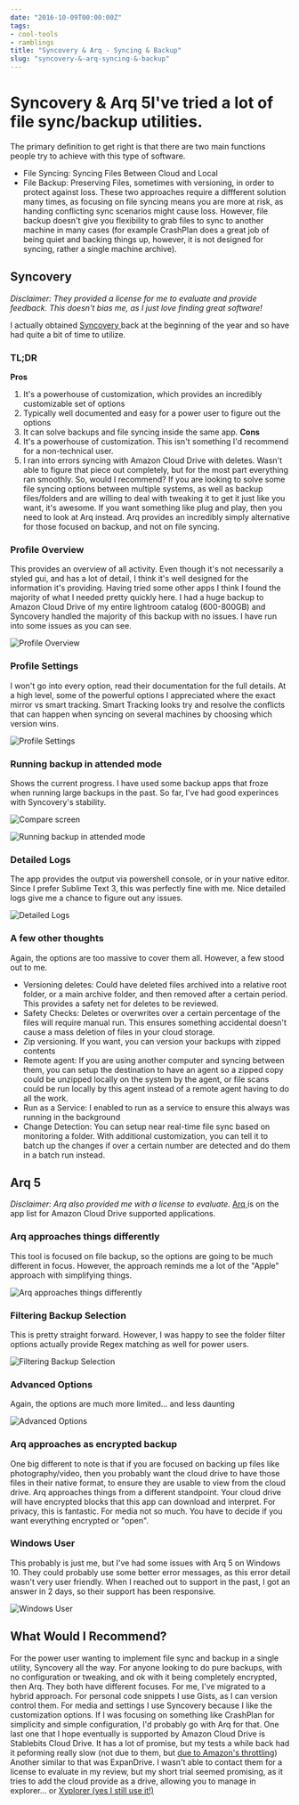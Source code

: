 ```yaml
---
date: "2016-10-09T00:00:00Z"
tags:
- cool-tools
- ramblings
title: "Syncovery & Arq - Syncing & Backup"
slug: "syncovery-&-arq-syncing-&-backup"
---
```


# Syncovery & Arq 5I've tried a lot of file sync/backup utilities.

The primary definition to get right is that there are two main functions people try to achieve with this type of software.

*   File Syncing: Syncing Files Between Cloud and Local
*   File Backup: Preserving Files, sometimes with versioning, in order to protect against loss.
These two approaches require a diffferent solution many times, as focusing on file syncing means you are more at risk, as handing conflicting sync scenarios might cause loss. However, file backup doesn't give you flexibility to grab files to sync to another machine in many cases (for example CrashPlan does a great job of being quiet and backing things up, however, it is not designed for syncing, rather a single machine archive).

## Syncovery

_Disclaimer: They provided a license for me to evaluate and provide feedback. This doesn't bias me, as I just love finding great software!_

I actually obtained [Syncovery ](http://bit.ly/2decyo1) back at the beginning of the year and so have had quite a bit of time to utilize.

### TL;DR

**Pros**

1.  It's a powerhouse of customization, which provides an incredibly customizable set of options
2.  Typically well documented and easy for a power user to figure out the options
3.  It can solve backups and file syncing inside the same app.
**Cons**
4.  It's a powerhouse of customization. This isn't something I'd recommend for a non-technical user.
5.  I ran into errors syncing with Amazon Cloud Drive with deletes. Wasn't able to figure that piece out completely, but for the most part everything ran smoothly.
So, would I recommend? If you are looking to solve some file syncing options between multiple systems, as well as backup files/folders and are willing to deal with tweaking it to get it just like you want, it's awesome. If you want something like plug and play, then you need to look at Arq instead. Arq provides an incredibly simply alternative for those focused on backup, and not on file syncing.

### Profile Overview

This provides an overview of all activity. Even though it's not necessarily a styled gui, and has a lot of detail, I think it's well designed for the information it's providing. Having tried some other apps I think I found the majority of what I needed pretty quickly here.
I had a huge backup to Amazon Cloud Drive of my entire lightroom catalog (600-800GB) and Syncovery handled the majority of this backup with no issues. I have run into some issues as you can see.

![Profile Overview](/images/profile-overview.png)

### Profile Settings

I won't go into every option, read their documentation for the full details.
At a high level, some of the powerful options I appreciated where the exact mirror vs smart tracking. Smart Tracking looks try and resolve the conflicts that can happen when syncing on several machines by choosing which version wins.

![Profile Settings](/images/profile-settings.png)

### Running backup in attended mode

Shows the current progress. I have used some backup apps that froze when running large backups in the past. So far, I've had good experinces with Syncovery's stability.

![Compare screen](/images/2016-09-30_21-34-32_syncovery_compare_screen)

![Running backup in attended mode](/images/running-backup-in-attended-mode.png)

### Detailed Logs

The app provides the output via powershell console, or in your native editor. Since I prefer Sublime Text 3, this was perfectly fine with me. Nice detailed logs give me a chance to figure out any issues.

![Detailed Logs](/images/detailed-logs.png)

### A few other thoughts

Again, the options are too massive to cover them all. However, a few stood out to me.

*   Versioning deletes: Could have deleted files archived into a relative root folder, or a main archive folder, and then removed after a certain period. This provides a safety net for deletes to be reviewed.
*   Safety Checks: Deletes or overwrites over a certain percentage of the files will require manual run. This ensures something accidental doesn't cause a mass deletion of files in your cloud storage.
*   Zip versioning. If you want, you can version your backups with zipped contents
*   Remote agent: If you are using another computer and syncing between them, you can setup the destination to have an agent so a zipped copy could be unzipped locally on the system by the agent, or file scans could be run locally by this agent instead of a remote agent having to do all the work.
*   Run as a Service: I enabled to run as a service to ensure this always was running in the background
*   Change Detection: You can setup near real-time file sync based on monitoring a folder. With additional customization, you can tell it to batch up the changes if over a certain number are detected and do them in a batch run instead.

## Arq 5

_Disclaimer: Arq also provided me with a license to evaluate._
[Arq ](http://bit.ly/2debEIl)is on the app list for Amazon Cloud Drive supported applications.

### Arq approaches things differently

This tool is focused on file backup, so the options are going to be much different in focus. However, the approach reminds me a lot of the "Apple" approach with simplifying things.

![Arq approaches things differently](/images/arq-approaches-things-differently.png)

### Filtering Backup Selection

This is pretty straight forward. However, I was happy to see the folder filter options actually provide Regex matching as well for power users.

![Filtering Backup Selection](/images/filtering-backup-selection.png)

### Advanced Options

Again, the options are much more limited... and less daunting

![Advanced Options](/images/advanced-options.png)

### Arq approaches as encrypted backup

One big different to note is that if you are focused on backing up files like photography/video, then you probably want the cloud drive to have those files in their native format, to ensure they are usable to view from the cloud drive. Arq approaches things from a different standpoint. Your cloud drive will have encrypted blocks that this app can download and interpret. For privacy, this is fantastic. For media not so much. You have to decide if you want everything encrypted or "open".

### Windows User

This probably is just me, but I've had some issues with Arq 5 on Windows 10. They could probably use some better error messages, as this error detail wasn't very user friendly.
When I reached out to support in the past, I got an answer in 2 days, so their support has been responsive.

![Windows User](/images/windows-user.png)

## What Would I Recommend?

For the power user wanting to implement file sync and backup in a single utility, Syncovery all the way.
For anyone looking to do pure backups, with no configuration or tweaking, and ok with it being completely encrypted, then Arq.
They both have different focuses. For me, I've migrated to a hybrid approach. For personal code snippets I use Gists, as I can version control them. For media and settings I use Syncovery because I like the customization options. If I was focusing on something like CrashPlan for simplicity and simple configuration, I'd probably go with Arq for that.
One last one that I hope eventually is supported by Amazon Cloud Drive is Stablebits Cloud Drive. It has a lot of promise, but my tests a while back had it peforming really slow (not due to them, but [due to Amazon's throttling](http://bit.ly/2dec8hG)) Another similar to that was ExpanDrive. I wasn't able to contact them for a license to evaluate in my review, but my short trial seemed promising, as it tries to add the cloud provide as a drive, allowing you to manage in explorer... or [Xyplorer (yes I still use it!)](http://bit.ly/2decnZZ)

